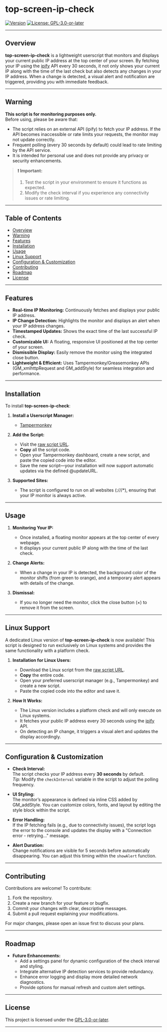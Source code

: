 # top-screen-ip-check

[![Version](https://img.shields.io/badge/version-1.0-blue.svg)](https://github.com/rkeaves/top-screen-ip-check)
[![License: GPL-3.0-or-later](https://img.shields.io/badge/License-GPL--3.0--or--later-blue.svg)](https://www.gnu.org/licenses/gpl-3.0.html)

---

## Overview

**top-screen-ip-check** is a lightweight userscript that monitors and displays your current public IP address at the top center of your screen. By fetching your IP using the [ipify](https://www.ipify.org/) API every 30 seconds, it not only shows your current IP along with the time of the last check but also detects any changes in your IP address. When a change is detected, a visual alert and notification are triggered, providing you with immediate feedback.

---

## Warning

**This script is for monitoring purposes only.**  
Before using, please be aware that:
- The script relies on an external API (ipify) to fetch your IP address. If the API becomes inaccessible or rate limits your requests, the monitor may not update correctly.
- Frequent polling (every 30 seconds by default) could lead to rate limiting by the API service.
- It is intended for personal use and does not provide any privacy or security enhancements.

> **❗ Important:**  
> 1. Test the script in your environment to ensure it functions as expected.  
> 2. Modify the check interval if you experience any connectivity issues or rate limiting.

---

## Table of Contents

- [Overview](#overview)
- [Warning](#warning)
- [Features](#features)
- [Installation](#installation)
- [Usage](#usage)
- [Linux Support](#linux-support)
- [Configuration & Customization](#configuration--customization)
- [Contributing](#contributing)
- [Roadmap](#roadmap)
- [License](#license)

---

## Features

- **Real-time IP Monitoring:** Continuously fetches and displays your public IP address.
- **IP Change Detection:** Highlights the monitor and displays an alert when your IP address changes.
- **Timestamped Updates:** Shows the exact time of the last successful IP check.
- **Customizable UI:** A floating, responsive UI positioned at the top center of your screen.
- **Dismissible Display:** Easily remove the monitor using the integrated close button.
- **Lightweight & Efficient:** Uses Tampermonkey/Greasemonkey APIs (GM_xmlhttpRequest and GM_addStyle) for seamless integration and performance.

---

## Installation

To install **top-screen-ip-check**:

1. **Install a Userscript Manager:**
   - [Tampermonkey](https://www.tampermonkey.net/)

2. **Add the Script:**
   - Visit the [raw script URL](https://raw.githubusercontent.com/RKeaves/top-screen-ip-check/main/top-screen-ip-check.js).
   - **Copy** all the script code.
   - Open your Tampermonkey dashboard, create a new script, and paste the copied code into the editor.
   - Save the new script—your installation will now support automatic updates via the defined @updateURL.

3. **Supported Sites:**
   - The script is configured to run on all websites (*://*/*), ensuring that your IP monitor is always active.

---

## Usage

1. **Monitoring Your IP:**
   - Once installed, a floating monitor appears at the top center of every webpage.
   - It displays your current public IP along with the time of the last check.

2. **Change Alerts:**
   - When a change in your IP is detected, the background color of the monitor shifts (from green to orange), and a temporary alert appears with details of the change.

3. **Dismissal:**
   - If you no longer need the monitor, click the close button (×) to remove it from the screen.

---

## Linux Support

A dedicated Linux version of **top-screen-ip-check** is now available! This script is designed to run exclusively on Linux systems and provides the same functionality with a platform check.

1. **Installation for Linux Users:**
   - Download the Linux script from the [raw script URL](https://raw.githubusercontent.com/RKeaves/top-screen-ip-check/main/top-screen-ip-check-linux.js).
   - **Copy** the entire code.
   - Open your preferred userscript manager (e.g., Tampermonkey) and create a new script.
   - Paste the copied code into the editor and save it.

2. **How It Works:**
   - The Linux version includes a platform check and will only execute on Linux systems.
   - It fetches your public IP address every 30 seconds using the [ipify](https://www.ipify.org/) API.
   - On detecting an IP change, it triggers a visual alert and updates the display accordingly.

---

## Configuration & Customization

- **Check Interval:**  
  The script checks your IP address every **30 seconds** by default.  
  *Tip:* Modify the `checkInterval` variable in the script to adjust the polling frequency.

- **UI Styling:**  
  The monitor’s appearance is defined via inline CSS added by GM_addStyle. You can customize colors, fonts, and layout by editing the style block within the script.

- **Error Handling:**  
  If the IP fetching fails (e.g., due to connectivity issues), the script logs the error to the console and updates the display with a "Connection error - retrying..." message.

- **Alert Duration:**  
  Change notifications are visible for 5 seconds before automatically disappearing. You can adjust this timing within the `showAlert` function.

---

## Contributing

Contributions are welcome! To contribute:

1. Fork the repository.
2. Create a new branch for your feature or bugfix.
3. Commit your changes with clear, descriptive messages.
4. Submit a pull request explaining your modifications.

For major changes, please open an issue first to discuss your plans.

---

## Roadmap

- **Future Enhancements:**
  - Add a settings panel for dynamic configuration of the check interval and styling.
  - Integrate alternative IP detection services to provide redundancy.
  - Enhance error logging and display more detailed network diagnostics.
  - Provide options for manual refresh and custom alert settings.

---

## License

This project is licensed under the [GPL-3.0-or-later](https://www.gnu.org/licenses/gpl-3.0.html).

---
